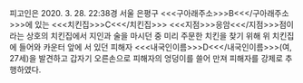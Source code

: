 피고인은 2020. 3. 28. 22:38경 서울 은평구 <<<구아래주소>>>B<<</구아래주소>>>에 있는 <<<치킨집>>>C<<</치킨집>>> <<<지점>>>응암<<</지점>>>점이라는 상호의 치킨집에서 지인과 술을 마시던 중 미리 주문한 치킨을 찾기 위해 위 치킨집에 들어와 카운터 앞에 서 있던 피해자 <<<내국인이름>>>D<<</내국인이름>>>(여, 27세)을 발견하고 갑자기 오른손으로 피해자의 엉덩이를 쓸어 만져 피해자를 강제로 추행하였다.
